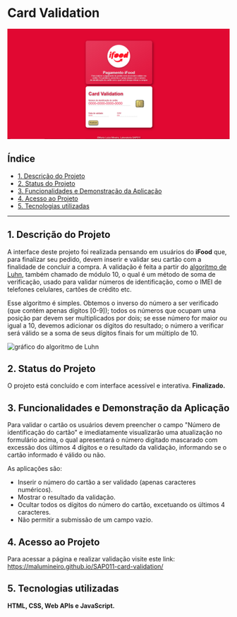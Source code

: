 # Card Validation

![imagem de Capa](cardifood.png)

## Índice

* [1. Descrição do Projeto](#1-descrição-do-projeto)
* [2. Status do Projeto](#2-status-do-projeto)
* [3. Funcionalidades e Demonstração da Aplicação](#3-funcionalidades-e-demonstração-da-aolicação)
* [4. Acesso ao Projeto](#4-acesso-ao-projeto)
* [5. Tecnologias utilizadas](#5-tecnologias-utilizadas)


***

## 1. Descrição do Projeto

A interface deste projeto foi realizada pensando em usuários do **iFood** que, para finalizar seu pedido, devem inserir e validar seu cartão com a finalidade de concluir a compra. A validação é feita a partir do [algoritmo de Luhn](https://en.wikipedia.org/wiki/Luhn_algorithm), também
chamado de módulo 10, o qual é um método de soma de verificação, usado para validar
números de identificação, como o IMEI de telefones celulares, cartões de crédito
etc.

Esse algoritmo é simples. Obtemos o inverso do número a ser verificado (que
contém apenas dígitos [0-9]); todos os números que ocupam uma posição par devem
ser multiplicados por dois; se esse número for maior ou igual a 10, devemos
adicionar os dígitos do resultado; o número a verificar será válido se a soma de
seus dígitos finais for um múltiplo de 10.

![gráfico do algoritmo de
Luhn](https://www.101computing.net/wp/wp-content/uploads/Luhn-Algorithm.png)

## 2. Status do Projeto

O projeto está concluído e com interface acessível e interativa. **Finalizado.**

## 3. Funcionalidades e Demonstração da Aplicação

Para validar o cartão os usuários devem preencher o campo "Número de identificação do cartão" e imediatamente visualizarão uma atualização no formulário acima, o qual apresentará o número digitado mascarado com excessão dos últimos 4 dígitos e o resultado da validação, informando se o cartão informado é válido ou não.

As aplicações são:
* Inserir o número do cartão a ser validado (apenas caracteres numéricos).
* Mostrar o resultado da validação.
* Ocultar todos os dígitos do número do cartão, excetuando os últimos 4 caracteres.
* Não permitir a submissão de um campo vazio.

## 4. Acesso ao Projeto

Para acessar a página e realizar validação visite este link: https://malumineiro.github.io/SAP011-card-validation/

## 5. Tecnologias utilizadas

**HTML, CSS, Web APIs e JavaScript.**
